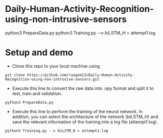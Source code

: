 # Daily-Human-Activity-Recognition-using-non-intrusive-sensors

python3 PrepareData.py
python3 Training.py --v biLSTM_H > attempt1.log

# Setup and demo

- Clone this repo to your local machine using 
 ```
 git clone https://github.com/raugom13/Daily-Human-Activity-Recognition-using-non-intrusive-sensors.git
  ```
  
- Execute this line to convert the raw data into .npy format and split it to test, train and validation.
 ```
 python3 PrepareData.py
 
  ```
- Execute this line to perform the training of the neural network. In addition, you can select the architecture of the network (biLSTM_H) and save the relevant information of the training into a log file (attempt1.log).
 ```
 python3 Training.py --v biLSTM_H > attempt1.log
  ```
